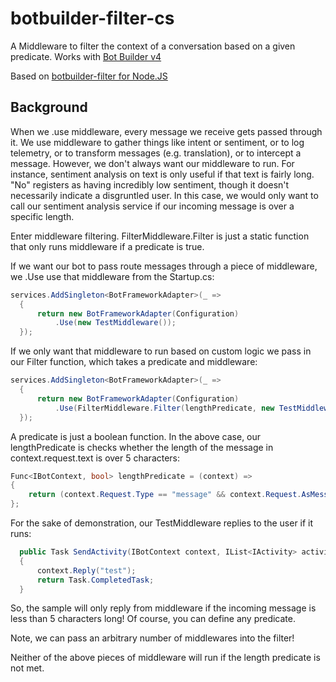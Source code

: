 # botbuilder-filter-cs
A Middleware to filter the context of a conversation based on a given predicate. Works with [Bot Builder v4](https://github.com/Microsoft/botbuilder-dotnet)

Based on [botbuilder-filter for Node.JS](https://github.com/ryanvolum/botbuilder-filter)

## Background

When we .use middleware, every message we receive gets passed through it. We use middleware to gather things like intent or sentiment, or to log telemetry, or to transform messages (e.g. translation), or to intercept a message. However, we don't always want our middleware to run. For instance, sentiment analysis on text is only useful if that text is fairly long. "No" registers as having incredibly low sentiment, though it doesn't necessarily indicate a disgruntled user. In this case, we would only want to call our sentiment analysis service if our incoming message is over a specific length. 

Enter middleware filtering. FilterMiddleware.Filter is just a static function that only runs middleware if a predicate is true.

If we want our bot to pass route messages through a piece of middleware, we .Use use that middleware from the Startup.cs:

```csharp
services.AddSingleton<BotFrameworkAdapter>(_ =>
  {
      return new BotFrameworkAdapter(Configuration)
          .Use(new TestMiddleware());
  });
```

If we only want that middleware to run based on custom logic we pass in our Filter function, which takes a predicate and middleware:

```csharp
services.AddSingleton<BotFrameworkAdapter>(_ =>
  {
      return new BotFrameworkAdapter(Configuration)
          .Use(FilterMiddleware.Filter(lengthPredicate, new TestMiddleware()));
  });
```

A predicate is just a boolean function. In the above case, our lengthPredicate is checks whether the length of the message in context.request.text is over 5 characters:

```csharp
Func<IBotContext, bool> lengthPredicate = (context) => 
{
    return (context.Request.Type == "message" && context.Request.AsMessageActivity().Text != null && context.Request.AsMessageActivity().Text.Length < 5);
};
```

For the sake of demonstration, our TestMiddleware replies to the user if it runs:

```csharp
  public Task SendActivity(IBotContext context, IList<IActivity> activities, MiddlewareSet.NextDelegate next)
  {
      context.Reply("test");
      return Task.CompletedTask;
  }
```

So, the sample will only reply from middleware if the incoming message is less than 5 characters long! Of course, you can define any predicate. 

Note, we can pass an arbitrary number of middlewares into the filter!

Neither of the above pieces of middleware will run if the length predicate is not met.
